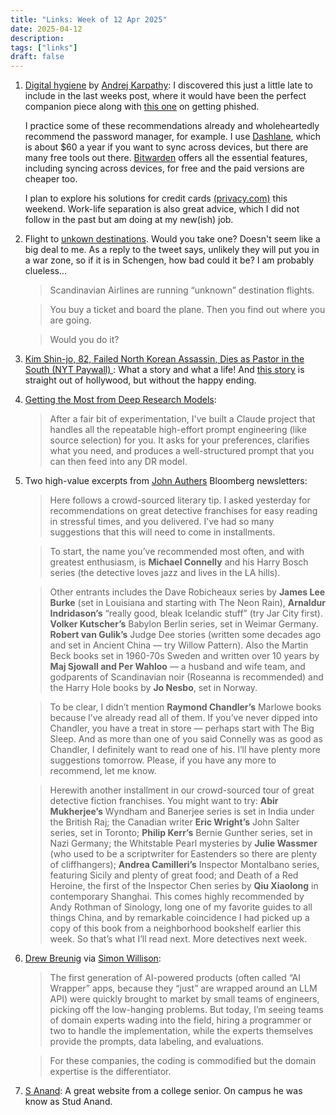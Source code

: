 ```yaml
---
title: "Links: Week of 12 Apr 2025"
date: 2025-04-12
description:
tags: ["links"]
draft: false
---
```


1. [Digital hygiene](https://karpathy.bearblog.dev/digital-hygiene/) by [Andrej Karpathy](https://karpathy.ai/): I discovered this just a little late to include in the last weeks post, where it would have been the perfect companion piece along with [this one](https://www.troyhunt.com/a-sneaky-phish-just-grabbed-my-mailchimp-mailing-list/) on getting phished. 

    I practice some of these recommendations already and wholeheartedly recommend the password manager, for example. I use [Dashlane](https://www.dashlane.com/), which is about $60 a year if you want to sync across devices, but there are many free tools out there. [Bitwarden](https://bitwarden.com/) offers all the essential features, including syncing across devices, for free and the paid versions are cheaper too. 

    I plan to explore his solutions for credit cards [(privacy.com)](https://www.privacy.com/) this weekend. Work-life separation is also great advice, which I did not follow in the past but am doing at my new(ish) job. 

2. Flight to [unkown destinations](https://x.com/therealmissjo/status/1908932089418031387). Would you take one? Doesn't seem like a big deal to me. As a reply to the tweet says, unlikely they will put you in a war zone, so if it is in Schengen, how bad could it be? I am probably clueless...

    > Scandinavian Airlines are running “unknown” destination flights. 

    >You buy a ticket and board the plane. Then you find out where you are going. 

    >Would you do it?

3. [Kim Shin-jo, 82, Failed North Korean Assassin, Dies as Pastor in the South (NYT Paywall)
](https://www.nytimes.com/2025/04/10/world/asia/kim-shin-jo-dead.html?smid=nytcore-ios-share&sgrp=c&pvid=6A4371A3-97EE-4AED-951D-F9A61945C709): What a story and what a life! And [this story](https://www.latimes.com/archives/la-xpm-2003-dec-26-et-choe26-story.html) is straight out of hollywood, but without the happy ending. 

4. [Getting the Most from Deep Research Models](https://open.substack.com/pub/lawsen/p/getting-the-most-from-deep-research?):
    >After a fair bit of experimentation, I've built a Claude project that handles all the repeatable high-effort prompt engineering (like source selection) for you. It asks for your preferences, clarifies what you need, and produces a well-structured prompt that you can then feed into any DR model.

5. Two high-value excerpts from [John Authers](https://www.twitter.com/johnauthers) Bloomberg newsletters: 
    > Here follows a crowd-sourced literary tip. I asked yesterday for recommendations on great detective franchises for easy reading in stressful times, and you delivered. I’ve had so many suggestions that this will need to come in installments. 
    
    >To start, the name you’ve recommended most often, and with greatest enthusiasm, is **Michael Connelly** and his Harry Bosch series (the detective loves jazz and lives in the LA hills). 
    
    >Other entrants includes the Dave Robicheaux series by **James Lee Burke** (set in Louisiana and starting with The Neon Rain), **Arnaldur Indridason’s** “really good, bleak Icelandic stuff” (try Jar City first). **Volker Kutscher’s** Babylon Berlin series, set in Weimar Germany. **Robert van Gulik’s** Judge Dee stories (written some decades ago and set in Ancient China — try Willow Pattern).  Also the Martin Beck books set in 1960-70s Sweden and written over 10 years by **Maj Sjowall and Per Wahloo** — a husband and wife team, and godparents of Scandinavian noir (Roseanna is recommended) and the Harry Hole books by **Jo Nesbo**, set in Norway.

    >To be clear, I didn’t mention **Raymond Chandler’s** Marlowe books because I’ve already read all of them. If you’ve never dipped into Chandler, you have a treat in store — perhaps start with The Big Sleep. And as more than one of you said Connelly was as good as Chandler, I definitely want to read one of his. I’ll have plenty more suggestions tomorrow. Please, if you have any more to recommend, let me know.


    > Herewith another installment in our crowd-sourced tour of great detective fiction franchises. You might want to try: **Abir Mukherjee’s** Wyndham and Banerjee series is set in India under the British Raj; the Canadian writer **Eric Wright’s** John Salter series, set in Toronto; **Philip Kerr’s** Bernie Gunther series, set in Nazi Germany; the Whitstable Pearl mysteries by **Julie Wassmer** (who used to be a scriptwriter for Eastenders so there are plenty of cliffhangers); **Andrea Camilleri’s** Inspector Montalbano series, featuring Sicily and plenty of great food; and Death of a Red Heroine, the first of the Inspector Chen series by **Qiu Xiaolong** in contemporary Shanghai. This comes highly recommended by Andy Rothman of Sinology, long one of my favorite guides to all things China, and by remarkable coincidence I had picked up a copy of this book from a neighborhood bookshelf earlier this week. So that’s what I’ll read next. More detectives next week.

6. [Drew Breunig](https://www.dbreunig.com/2025/04/10/the-domain-experts-are-drivers.html) via [Simon Willison](https://simonwillison.net/2025/Apr/10/drew-breunig/#atom-everything):

    >The first generation of AI-powered products (often called “AI Wrapper” apps, because they “just” are wrapped around an LLM API) were quickly brought to market by small teams of engineers, picking off the low-hanging problems. But today, I’m seeing teams of domain experts wading into the field, hiring a programmer or two to handle the implementation, while the experts themselves provide the prompts, data labeling, and evaluations.

    >For these companies, the coding is commodified but the domain expertise is the differentiator.

7. [S Anand](https://www.s-anand.net/blog/): A great website from a college senior. On campus he was know as Stud Anand. 